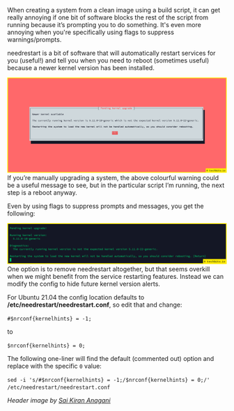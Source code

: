 <!--- META
title=Stop needrestart prompting for kernel reboots
publish_date=20210630
description=Stop needrestart from blocking scripts with new kernel reboot 'suggestions'. 
author=techbitsio
tags=Linux
header_image=linux-commandline.jpg
-->

When creating a system from a clean image using a build script, it can get really annoying if one bit of software blocks the rest of the script from running because it’s prompting you to do something. It's even more annoying when you're specifically using flags to suppress warnings/prompts.

needrestart is a bit of software that will automatically restart services for you (useful!) and tell you when you need to reboot (sometimes useful) because a newer kernel version has been installed.
<!--- breakout -->
<img alt="needrestart informing of a newly available kernel" src="images/pending-kernel-upgrade.png" class="width34" />
<!--- breakin -->
If you’re manually upgrading a system, the above colourful warning could be a useful message to see, but in the particular script I’m running, the next step is a reboot anyway.

Even by using flags to suppress prompts and messages, you get the following:
<!--- breakout -->
<img alt="needrestart prompting a reboot" src="images/consider-rebooting-needrestart.png" class="width34" />
<!--- breakin -->
One option is to remove needrestart altogether, but that seems overkill when we might benefit from the service restarting features. Instead we can modify the config to hide future kernel version alerts.

For Ubuntu 21.04 the config location defaults to **/etc/needrestart/needrestart.conf**, so edit that and change:

`#$nrconf{kernelhints} = -1;`

to 

`$nrconf{kernelhints} = 0;`

The following one-liner will find the default (commented out) option and replace with the specific `0` value:

`sed -i 's/#$nrconf{kernelhints} = -1;/$nrconf{kernelhints} = 0;/' /etc/needrestart/needrestart.conf`

*Header image by [Sai Kiran Anagani](https://unsplash.com/photos/Tjbk79TARiE)*
